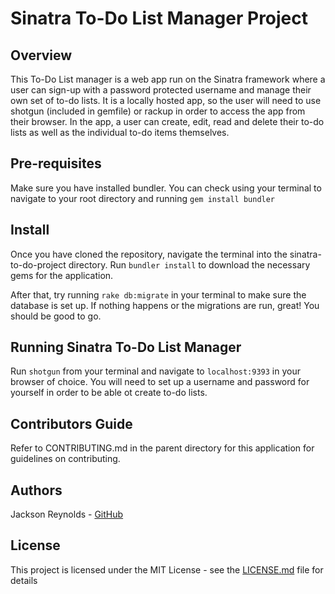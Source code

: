 # Sinatra To-Do List Manager Project

## Overview

This To-Do List manager is a web app run on the Sinatra framework where a user can sign-up with a password protected username and manage their own set of to-do lists. It is a locally hosted app, so the user will need to use shotgun (included in gemfile) or rackup in order to access the app from their browser. In the app, a user can create, edit, read and delete their to-do lists as well as the individual to-do items themselves. 

## Pre-requisites

Make sure you have installed bundler. You can check using your terminal to navigate to your root directory and running `gem install bundler`

## Install

Once you have cloned the repository, navigate the terminal into the sinatra-to-do-project directory. Run `bundler install` to download the necessary gems for the application.

After that, try running `rake db:migrate` in your terminal to make sure the database is set up. If nothing happens or the migrations are run, great! You should be good to go.
 
## Running Sinatra To-Do List Manager

Run `shotgun` from your terminal and navigate to `localhost:9393` in your browser of choice. You will need to set up a username and password for yourself in order to be able ot create to-do lists.

## Contributors Guide

Refer to CONTRIBUTING.md in the parent directory for this application for guidelines on contributing.

## Authors

Jackson Reynolds - [GitHub](https://github.com/JacksonReynolds)

## License

This project is licensed under the MIT License - see the [LICENSE.md](LICENSE.md) file for details
